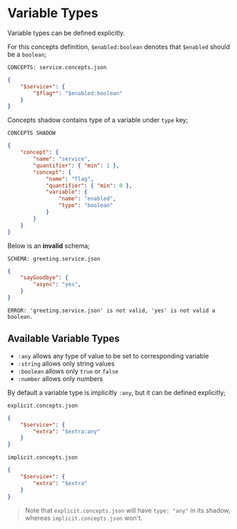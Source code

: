 # Variable Types

Variable types can be defined explicitly.

For this concepts definition, `$enabled:boolean` denotes that `$enabled` should
be a `boolean`;

`CONCEPTS: service.concepts.json`

```json
{
    "$service+": {
        "$flag*": "$enabled:boolean"
    }
}
```

Concepts shadow contains type of a variable under `type` key;

`CONCEPTS SHADOW`

```json
{
    "concept": {
        "name": "service",
        "quantifier": { "min": 1 },
        "concept": {
            "name": "flag",
            "quantifier": { "min": 0 },
            "variable": {
                "name": "enabled",
                "type": "boolean"
            }
        }
    }
}
```

Below is an **invalid** schema;

`SCHEMA: greeting.service.json`

```json
{
    "sayGoodbye": {
        "async": "yes",
    }
}
```

`ERROR: 'greeting.service.json' is not valid, 'yes' is not valid a boolean.`

## Available Variable Types

- `:any` allows any type of value to be set to corresponding variable
- `:string` allows only string values
- `:boolean` allows only `true` or `false`
- `:number` allows only numbers

By default a variable type is implicitly `:any`, but it can be defined
explicitly;

`explicit.concepts.json`

```json
{
    "$service+": {
        "extra": "$extra:any"
    }
}
```

`implicit.concepts.json`

```json
{
    "$service+": {
        "extra": "$extra"
    }
}
```

> Note that `explicit.concepts.json` will have `type: "any"` in its shadow,
> whereas `implicit.concepts.json` won't.
